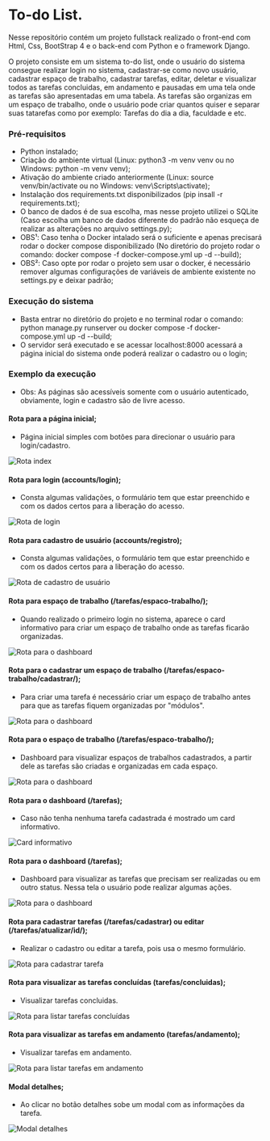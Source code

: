 # To-do List.

Nesse repositório contém um projeto fullstack realizado o front-end com Html, Css, BootStrap 4 e o back-end com Python e o framework Django.

O projeto consiste em um sistema to-do list, onde o usuário do sistema consegue realizar login no sistema,
cadastrar-se como novo usuário, cadastrar espaço de trabalho, cadastrar tarefas, editar, deletar e visualizar todos as tarefas concluidas, em andamento e pausadas em uma tela 
onde as tarefas são apresentadas em uma tabela. As tarefas são organizas em um espaço de trabalho, onde o usuário pode criar quantos quiser e separar suas tatarefas como por exemplo: Tarefas do dia a dia, faculdade e etc. 

### Pré-requisitos

- Python instalado;
- Criação do ambiente virtual (Linux: python3 -m venv venv ou no Windows: python -m venv venv);
- Ativação do ambiente criado anteriormente (Linux: source venv/bin/activate ou no Windows: venv\Scripts\activate);
- Instalação dos requirements.txt disponibilizados (pip insall -r requirements.txt);
- O banco de dados é de sua escolha, mas nesse projeto utilizei o SQLite (Caso escolha um banco de dados diferente do padrão não esqueça de realizar as alterações no arquivo settings.py);
- OBS¹: Caso tenha o Docker intalado será o suficiente e apenas precisará rodar o docker compose disponibilizado
(No diretório do projeto rodar o comando: docker compose -f docker-compose.yml up -d --build);
- OBS²: Caso opte por rodar o projeto sem usar o docker, é necessário remover algumas configurações de variáveis de ambiente existente no settings.py e deixar padrão;

### Execução do sistema

- Basta entrar no diretório do projeto e no terminal rodar o comando: python manage.py runserver ou docker compose -f docker-compose.yml up -d --build;
- O servidor será executado e se acessar localhost:8000 acessará a página inicial do sistema onde poderá realizar o cadastro ou o login;

### Exemplo da execução

- Obs: As páginas são acessíveis somente com o usuário autenticado, obviamente, login e cadastro são de livre acesso.

#### Rota para a página inicial;

- Página inicial simples com botões para direcionar o usuário para login/cadastro.

![Rota index](docs/img/tarefas-index.png)


#### Rota para login (accounts/login);

- Consta algumas validações, o formulário tem que estar preenchido
e com os dados certos para a liberação do acesso.

![Rota de login](docs/img/tarefas-login.png)


#### Rota para cadastro de usuário (accounts/registro);

- Consta algumas validações, o formulário tem que estar preenchido
e com os dados certos para a liberação do acesso.

![Rota de cadastro de usuário](docs/img/tarefas-cadastro-user.png)

#### Rota para  espaço de trabalho (/tarefas/espaco-trabalho/);

 - Quando realizado o primeiro login no sistema, aparece o card informativo para criar um espaço de trabalho onde as tarefas ficarão organizadas.

![Rota para o dashboard](docs/img/sem_espaco.png)

#### Rota para o cadastrar um espaço de trabalho (/tarefas/espaco-trabalho/cadastrar/);

 - Para criar uma tarefa é necessário criar um espaço de trabalho antes para que as tarefas fiquem organizadas
 por "módulos".

![Rota para o dashboard](docs/img/criar_espaco.png)

#### Rota para o espaço de trabalho (/tarefas/espaco-trabalho/);

 - Dashboard para visualizar espaços de trabalhos cadastrados, a partir dele as tarefas são criadas e organizadas em cada espaço.

![Rota para o dashboard](docs/img/espaco_trabalho.png)

#### Rota para o dashboard (/tarefas);

 - Caso não tenha nenhuma  tarefa cadastrada é mostrado um card informativo.

![Card informativo](docs/img/sem_tarefas.png)


#### Rota para o dashboard (/tarefas);

 - Dashboard para visualizar as tarefas que precisam ser realizadas ou em outro status. Nessa tela o usuário pode realizar algumas ações.

![Rota para o dashboard](docs/img/tarefas-principal.png)


#### Rota para cadastrar tarefas (/tarefas/cadastrar) ou editar (/tarefas/atualizar/id/);

- Realizar o cadastro ou editar a tarefa, pois usa o mesmo formulário.

![Rota para cadastrar tarefa](docs/img/tarefas-cadastrar.png)


#### Rota para visualizar as tarefas concluídas (tarefas/concluidas);

- Visualizar tarefas concluidas.

![Rota para listar tarefas concluídas](docs/img/tarefas-concluido.png)


#### Rota para visualizar as tarefas em andamento (tarefas/andamento);

- Visualizar tarefas em andamento.

![Rota para listar tarefas em andamento](docs/img/tarefas-andamento.png)


#### Modal detalhes;

- Ao clicar no botão detalhes sobe um modal com as informações da tarefa.

![Modal detalhes](docs/img/tarefas-detalhes.png)







